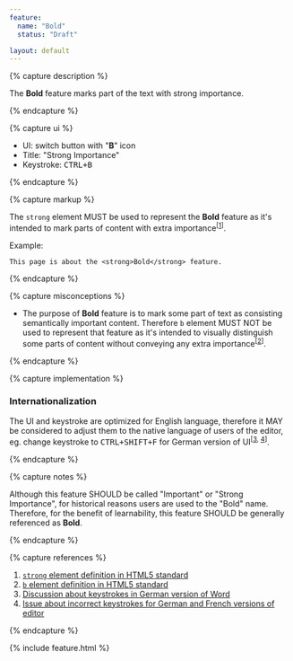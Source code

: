 ```yaml
---
feature:
  name: "Bold"
  status: "Draft"

layout: default
---
```


{% capture description %}

The **Bold** feature marks part of the text with strong importance.

{% endcapture %}

{% capture ui %}

 * UI: switch button with "**B**" icon
 * Title: "Strong Importance"
 * Keystroke: <kbd>CTRL+B</kbd>

{% endcapture %}

{% capture markup %}

The `strong` element MUST be used to represent the **Bold** feature as it's intended to mark parts of content with extra importance<sup>[[1](#ref1)]</sup>.

Example:

```
This page is about the <strong>Bold</strong> feature.
```

{% endcapture %}

{% capture misconceptions %}

* The purpose of **Bold** feature is to mark some part of text as consisting semantically important content. Therefore `b` element MUST NOT be used to represent that feature as it's intended to visually distinguish some parts of content without conveying any extra importance<sup>[[2](#ref2)]</sup>.

{% endcapture %}

{% capture implementation %}

### Internationalization

The UI and keystroke are optimized for English language, therefore it MAY be considered to adjust them to the native language of users of the editor, eg. change keystroke to <kbd>CTRL+SHIFT+F</kbd> for German version of UI<sup>[[3](#ref3), [4](#ref4)]</sup>.

{% endcapture %}

{% capture notes %}

Although this feature SHOULD be called "Important" or "Strong Importance", for historical reasons users are used to the
"Bold" name. Therefore, for the benefit of learnability, this feature SHOULD be generally referenced as **Bold**.

{% endcapture %}

{% capture references %}

1. <a id="ref1"></a>[`strong` element definition in HTML5 standard](http://www.w3.org/TR/html5/text-level-semantics.html#the-strong-element)
2. <a id="ref2"></a>[`b` element definition in HTML5 standard](http://www.w3.org/TR/html5/text-level-semantics.html#the-b-element)
3. <a id="ref3"></a>[Discussion about keystrokes in German version of Word](http://dict.leo.org/forum/viewGeneraldiscussion.php?idThread=846089)
4. <a id="ref4"></a>[Issue about incorrect keystrokes for German and French versions of editor](https://jira.atlassian.com/browse/CONF-13567)

{% endcapture %}

{% include feature.html %}

